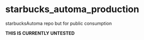 # starbucks_automa_production
starbucksAutoma repo but for public consumption

**THIS IS CURRENTLY UNTESTED**

